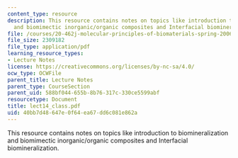 ```yaml
---
content_type: resource
description: This resource contains notes on topics like introduction to biomineralization
  and biomimectic inorganic/organic composites and Interfacial biomineralization.
file: /courses/20-462j-molecular-principles-of-biomaterials-spring-2006/40bb7d48647e0f64ea67dd6c081e862a_lect14_class.pdf
file_size: 2309182
file_type: application/pdf
learning_resource_types:
- Lecture Notes
license: https://creativecommons.org/licenses/by-nc-sa/4.0/
ocw_type: OCWFile
parent_title: Lecture Notes
parent_type: CourseSection
parent_uid: 588bf044-655b-8b76-317c-330ce5599abf
resourcetype: Document
title: lect14_class.pdf
uid: 40bb7d48-647e-0f64-ea67-dd6c081e862a
---
```

This resource contains notes on topics like introduction to biomineralization and biomimectic inorganic/organic composites and Interfacial biomineralization.